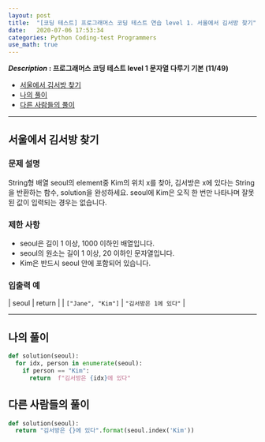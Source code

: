 ```yaml
---
layout: post
title:  "[코딩 테스트] 프로그래머스 코딩 테스트 연습 level 1. 서울에서 김서방 찾기"
date:   2020-07-06 17:53:34 
categories: Python Coding-test Programmers
use_math: true
---
```


**_Description_ : 프로그래머스 코딩 테스트 level 1 문자열 다루기 기본 (11/49)**

* [서울에서 김서방 찾기](#problem-description)
* [나의 풀이](#my-solution)
* [다른 사람들의 풀이](#problem-solution)

***

## 서울에서 김서방 찾기 <a id="problem-description"></a>

### 문제 설명
String형 배열 seoul의 element중 Kim의 위치 x를 찾아, 김서방은 x에 있다는 String을 반환하는 함수, solution을 완성하세요. seoul에 Kim은 오직 한 번만 나타나며 잘못된 값이 입력되는 경우는 없습니다.

### 제한 사항
- seoul은 길이 1 이상, 1000 이하인 배열입니다.
- seoul의 원소는 길이 1 이상, 20 이하인 문자열입니다.
- Kim은 반드시 seoul 안에 포함되어 있습니다.

### 입출력 예

| seoul | return |
| `["Jane", "Kim"]` | `"김서방은 1에 있다"` |

***

## 나의 풀이 <a id="my-solution"></a>

```python
def solution(seoul):
  for idx, person in enumerate(seoul):
    if person == "Kim":
      return  f"김서방은 {idx}에 있다"
```

## 다른 사람들의 풀이 <a id="problem-solution"></a>

```python
def solution(seoul):
  return "김서방은 {}에 있다".format(seoul.index('Kim'))
```
